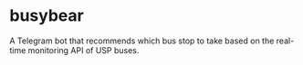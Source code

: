 # busybear
A Telegram bot that recommends which bus stop to take based on the real-time monitoring API of USP buses.
